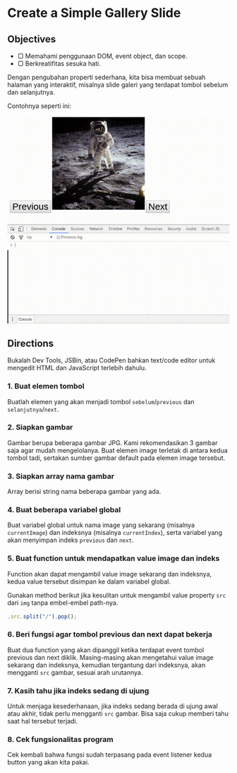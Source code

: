# Create a Simple Gallery Slide

## Objectives

- ▢ Memahami penggunaan DOM, event object, dan scope.
- ▢ Berkreatifitas sesuka hati.

Dengan pengubahan properti sederhana, kita bisa membuat sebuah halaman yang interaktif, misalnya slide galeri yang terdapat tombol sebelum dan selanjutnya.

Contohnya seperti ini:

![Slide Galeri](assets/gallery-slide.gif)

## Directions

Bukalah Dev Tools, JSBin, atau CodePen bahkan text/code editor untuk mengedit HTML dan JavaScript terlebih dahulu.

### 1. Buat elemen tombol

Buatlah elemen yang akan menjadi tombol `sebelum`/`previous` dan `selanjutnya`/`next`.

### 2. Siapkan gambar

Gambar berupa beberapa gambar JPG. Kami rekomendasikan 3 gambar saja agar mudah mengelolanya. Buat elemen image terletak di antara kedua tombol tadi, sertakan sumber gambar default pada elemen image tersebut.

### 3. Siapkan array nama gambar

Array berisi string nama beberapa gambar yang ada.

### 4. Buat beberapa variabel global

Buat variabel global untuk nama image yang sekarang (misalnya `currentImage`) dan indeksnya (misalnya `currentIndex`), serta variabel yang akan menyimpan indeks `previous` dan `next`.

### 5. Buat function untuk mendapatkan value image dan indeks

Function akan dapat mengambil value image sekarang dan indeksnya, kedua value tersebut disimpan ke dalam variabel global.

Gunakan method berikut jika kesulitan untuk mengambil value property `src` dari `img` tanpa embel-embel path-nya.

```javascript
.src.split("/").pop();
```

### 6. Beri fungsi agar tombol previous dan next dapat bekerja

Buat dua function yang akan dipanggil ketika terdapat event tombol previous dan next diklik. Masing-masing akan mengetahui value image sekarang dan indeksnya, kemudian tergantung dari indeksnya, akan mengganti `src` gambar, sesuai arah urutannya.

### 7. Kasih tahu jika indeks sedang di ujung

Untuk menjaga kesederhanaan, jika indeks sedang berada di ujung awal atau akhir, tidak perlu mengganti `src` gambar. Bisa saja cukup memberi tahu saat hal tersebut terjadi.

### 8. Cek fungsionalitas program

Cek kembali bahwa fungsi sudah terpasang pada event listener kedua button yang akan kita pakai.
